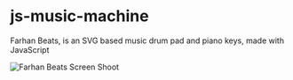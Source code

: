 # js-music-machine
Farhan Beats, is an SVG based music drum pad and piano keys, made with JavaScript

![Farhan Beats Screen Shoot](https://www.dropbox.com/s/jzc98zsaiickcfy/screenshot.jpg?raw=1)